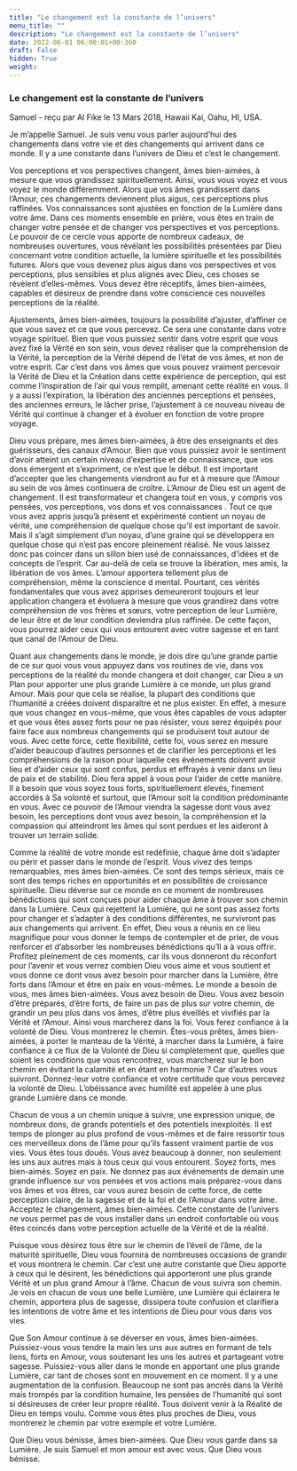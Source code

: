 ```yaml
---
title: "Le changement est la constante de l’univers"
menu_title: ""
description: "Le changement est la constante de l’univers"
date: 2022-06-01 06:00:01+00:360
draft: False
hidden: True
weight:
---
```

### Le changement est la constante de l’univers

Samuel - reçu par Al Fike le 13 Mars 2018, Hawaii Kai, Oahu, HI, USA.

Je m’appelle Samuel. Je suis venu vous parler aujourd’hui des changements dans votre vie et des changements qui arrivent dans ce monde. Il y a une constante dans l’univers de Dieu et c’est le changement.

Vos perceptions et vos perspectives changent, âmes bien-aimées, à mesure que vous grandissez spirituellement. Ainsi, vous vous voyez et vous voyez le monde différemment. Alors que vos âmes grandissent dans l’Amour, ces changements deviennent plus aigus, ces perceptions plus raffinées. Vos connaissances sont ajustées en fonction de la Lumière dans votre âme. Dans ces moments ensemble en prière, vous êtes en train de changer votre pensée et de changer vos perspectives et vos perceptions. Le pouvoir de ce cercle vous apporte de nombreux cadeaux, de nombreuses ouvertures, vous révélant les possibilités présentées par Dieu concernant votre condition actuelle, la lumière spirituelle et les possibilités futures. Alors que vous devenez plus aigus dans vos perspectives et vos perceptions, plus sensibles et plus alignés avec Dieu, ces choses se révèlent d’elles-mêmes. Vous devez être réceptifs, âmes bien-aimées, capables et désireux de prendre dans votre conscience ces nouvelles perceptions de la réalité.

Ajustements, âmes bien-aimées, toujours la possibilité d’ajuster, d’affiner ce que vous savez et ce que vous percevez. Ce sera une constante dans votre voyage spirituel. Bien que vous puissiez sentir dans votre esprit que vous avez fixé la Vérité en son sein, vous devez réaliser que la compréhension de la Vérité, la perception de la Vérité dépend de l’état de vos âmes, et non de votre esprit. Car c’est dans vos âmes que vous pouvez vraiment percevoir la Vérité de Dieu et la Création dans cette expérience de perception, qui est comme l’inspiration de l’air qui vous remplit, amenant cette réalité en vous. Il y a aussi l’expiration, la libération des anciennes perceptions et pensées, des anciennes erreurs, le lâcher prise, l’ajustement à ce nouveau niveau de Vérité qui continue à changer et à évoluer en fonction de votre propre voyage.

Dieu vous prépare, mes âmes bien-aimées, à être des enseignants et des guérisseurs, des canaux d’Amour. Bien que vous puissiez avoir le sentiment d’avoir atteint un certain niveau d’expertise et de connaissance, que vos dons émergent et s’expriment, ce n’est que le début. Il est important d’accepter que les changements viendront au fur et à mesure que l’Amour au sein de vos âmes continuera de croître. L’Amour de Dieu est un agent de changement. Il est transformateur et changera tout en vous, y compris vos pensées, vos perceptions, vos dons et vos connaissances
.
Tout ce que vous avez appris jusqu’à présent et expérimenté contient un noyau de vérité, une compréhension de quelque chose qu’il est important de savoir. Mais il s’agit simplement d’un noyau, d’une graine qui se développera en quelque chose qui n’est pas encore pleinement réalisé. Ne vous laissez donc pas coincer dans un sillon bien usé de connaissances, d’idées et de concepts de l’esprit. Car au-delà de cela se trouve la libération, mes amis, la libération de vos âmes. L’amour apportera tellement plus de compréhension, même la conscience d mental. Pourtant, ces vérités fondamentales que vous avez apprises demeureront toujours et leur application changera et évoluera à mesure que vous grandirez dans votre compréhension de vos frères et sœurs, votre perception de leur Lumière, de leur être et de leur condition deviendra plus raffinée. De cette façon, vous pourrez aider ceux qui vous entourent avec votre sagesse et en tant que canal de l’Amour de Dieu.

Quant aux changements dans le monde, je dois dire qu’une grande partie de ce sur quoi vous vous appuyez dans vos routines de vie, dans vos perceptions de la réalité du monde changera et doit changer, car Dieu a un Plan pour apporter une plus grande Lumière à ce monde, un plus grand Amour. Mais pour que cela se réalise, la plupart des conditions que l’humanité a créées doivent disparaître et ne plus exister. En effet, à mesure que vous changez en vous-même, que vous êtes capables de vous adapter et que vous êtes assez forts pour ne pas résister, vous serez équipés pour faire face aux nombreux changements qui se produisent tout autour de vous. Avec cette force, cette flexibilité, cette foi, vous serez en mesure d’aider beaucoup d’autres personnes et de clarifier les perceptions et les compréhensions de la raison pour laquelle ces événements doivent avoir lieu et d’aider ceux qui sont confus, perdus et effrayés à venir dans un lieu de paix et de stabilité. Dieu fera appel à vous pour l’aider de cette manière. Il a besoin que vous soyez tous forts, spirituellement élevés, finement accordés à Sa volonté et surtout, que l’Amour soit la condition prédominante en vous. Avec ce pouvoir de l’Amour viendra la sagesse dont vous avez besoin, les perceptions dont vous avez besoin, la compréhension et la compassion qui atteindront les âmes qui sont perdues et les aideront à trouver un terrain solide.

Comme la réalité de votre monde est redéfinie, chaque âme doit s’adapter ou périr et passer dans le monde de l’esprit. Vous vivez des temps remarquables, mes âmes bien-aimées. Ce sont des temps sérieux, mais ce sont des temps riches en opportunités et en possibilités de croissance spirituelle. Dieu déverse sur ce monde en ce moment de nombreuses bénédictions qui sont conçues pour aider chaque âme à trouver son chemin dans la Lumière. Ceux qui rejettent la Lumière, qui ne sont pas assez forts pour changer et s’adapter à des conditions différentes, ne survivront pas aux changements qui arrivent. En effet, Dieu vous a réunis en ce lieu magnifique pour vous donner le temps de contempler et de prier, de vous renforcer et d’absorber les nombreuses bénédictions qu’Il a à vous offrir. Profitez pleinement de ces moments, car ils vous donneront du réconfort pour l’avenir et vous verrez combien Dieu vous aime et vous soutient et vous donne ce dont vous avez besoin pour marcher dans la Lumière, être forts dans l’Amour et être en paix en vous-mêmes. Le monde a besoin de vous, mes âmes bien-aimées. Vous avez besoin de Dieu. Vous avez besoin d’être préparés, d’être forts, de faire un pas de plus sur votre chemin, de grandir un peu plus dans vos âmes, d’être plus éveillés et vivifiés par la Vérité et l’Amour. Ainsi vous marcherez dans la foi. Vous ferez confiance à la volonté de Dieu. Vous montrerez le chemin. Êtes-vous prêtes, âmes bien-aimées, à porter le manteau de la Vérité, à marcher dans la Lumière, à faire confiance à ce flux de la Volonté de Dieu si complètement que, quelles que soient les conditions que vous rencontrez, vous marcherez sur le bon chemin en évitant la calamité et en étant en harmonie ? Car d’autres vous suivront. Donnez-leur votre confiance et votre certitude que vous percevez la volonté de Dieu. L’obéissance avec humilité est appelée à une plus grande Lumière dans ce monde.

Chacun de vous a un chemin unique à suivre, une expression unique, de nombreux dons, de grands potentiels et des potentiels inexploités. Il est temps de plonger au plus profond de vous-mêmes et de faire ressortir tous ces merveilleux dons de l’âme pour qu’ils fassent vraiment partie de vos vies. Vous êtes tous doués. Vous avez beaucoup à donner, non seulement les uns aux autres mais à tous ceux qui vous entourent. Soyez forts, mes bien-aimés. Soyez en paix. Ne donnez pas aux événements de demain une grande influence sur vos pensées et vos actions mais préparez-vous dans vos âmes et vos êtres, car vous aurez besoin de cette force, de cette perception claire, de la sagesse et de la foi et de l’Amour dans votre âme. Acceptez le changement, âmes bien-aimées. Cette constante de l’univers ne vous permet pas de vous installer dans un endroit confortable où vous êtes coincés dans votre perception actuelle de la Vérité et de la réalité.

Puisque vous désirez tous être sur le chemin de l’éveil de l’âme, de la maturité spirituelle, Dieu vous fournira de nombreuses occasions de grandir et vous montrera le chemin. Car c’est une autre constante que Dieu apporte à ceux qui le désirent, les bénédictions qui apporteront une plus grande Vérité et un plus grand Amour à l’âme. Chacun de vous suivra son chemin. Je vois en chacun de vous une belle Lumière, une Lumière qui éclairera le chemin, apportera plus de sagesse, dissipera toute confusion et clarifiera les intentions de votre âme et les intentions de Dieu pour vous dans vos vies.

Que Son Amour continue à se déverser en vous, âmes bien-aimées. Puissiez-vous vous tendre la main les uns aux autres en formant de tels liens, forts en Amour, vous soutenant les uns les autres et partageant votre sagesse. Puissiez-vous aller dans le monde en apportant une plus grande Lumière, car tant de choses sont en mouvement en ce moment. Il y a une augmentation de la confusion. Beaucoup ne sont pas ancrés dans la Vérité mais trompés par la condition humaine, les pensées de l’humanité qui sont si désireuses de créer leur propre réalité. Tous doivent venir à la Réalité de Dieu en temps voulu. Comme vous êtes plus proches de Dieu, vous montrerez le chemin par votre exemple et votre Lumière.

Que Dieu vous bénisse, âmes bien-aimées. Que Dieu vous garde dans sa Lumière. Je suis Samuel et mon amour est avec vous. Que Dieu vous bénisse.
